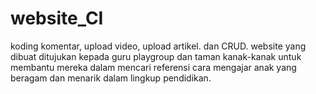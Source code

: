 # website_CI
koding komentar, upload video, upload artikel. dan CRUD. website yang dibuat ditujukan kepada guru playgroup dan taman kanak-kanak untuk membantu mereka dalam mencari referensi cara mengajar anak yang beragam dan menarik dalam lingkup pendidikan.  
